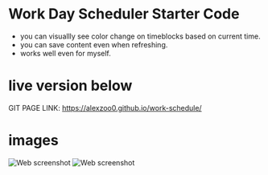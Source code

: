 # Work Day Scheduler Starter Code

- you can visuallly see color change on timeblocks based on current time.
- you can save content even when refreshing.
- works well even for myself.

# live version below 

GIT PAGE LINK: https://alexzoo0.github.io/work-schedule/


# images

![Web screenshot](pic-1.png)
![Web screenshot](pic-2.png)
